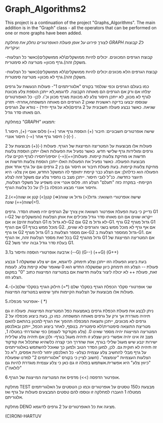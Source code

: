 # Graph_Algorithms2
This project is a continuation of the project "Graphs_Algorithms". The main addition is in the "Graph" class - all the operators that can be performed on one or more graphs have been added.


*לצורך פירוט על אופן פעולת האופרטורים נחלק את מחלקת GRAPH ל2 קבוצות עיקריות:*

-קבוצת הגרפים המכוונים. יכולים להיות ממושקלים\לא ממושקלים(כאשר כל הצלעות משקלן זהה).גרף מכוון= מטריצה לא סימטרית.

-קבוצת הגרפים הלא מכוונים.יכולים להיות ממושקלים\לא ממושקלים(כאשר כל הצלעות משקלן זהה).גרף לא מכוון= מטריצה סימטרית.

כמו בעולם הגרפים וכפי שנלמד בקורס "אלגוריתמים 1"- פעולות הנעשות על גרפים יצלחו אם ורק אם הגרפים הם מאותה הקבוצה. 
לדוגמא,לא ייתכן הוספת צלע מכוונת לגרף לא מכוון, לא ייתכן חיסור צלע לא מכוונת מגרף מכוון וכ'ו.
לכן- כל האפורטורים שנוספו יבצעו בדיקה ראשונית שאכן 2 הגרפים הם מאותה המשפחה,אחרת- תזרק שגיאה.
כאשר נבצע פעולה חשבונית על 2 גרפים(ולא על גרף יחיד) - נוודא ש2 הגרפים הם מאותו סדר גודל.

*במחלקת "GRAPH" תמצאו:*

1.שישה אופרטורים חשבוניים: חיבור (+) הוספת גרף אחר (+=) פלוס אונרי (+), חיסור (-) חיסור גרף אחר (=-) חיסור אונרי(-) .

פעולות אלו מבוצעות על המטריצה המייצגת של הגרף.
פעולות (-)(+) מבוצעות על 2 גרפים ומולידות גרף שלישי חדש. כאשר נפעיל את הפעולות האלו ייתכן הוספת צלעות חדשות או מחיקת צלעות קיימות.
פעולות(=+)(=-) יוסיפו\יחסירו לגרף הקיים עליו מבוצעת הפעולה. כאשר נפעיל את הפעולות האלו ייתכן הוספת צלעות חדשות או מחיקת צלעות קיימות.                     בעת פעולת חיבור או חיסור גם בין 2 גרפים וגם על גרף אחד אופן הפעולה הוא כדלהלן:                                                                             אם הצלע כבר קיימת יתווסף לה המשקל החדש, ואם אין צלע- היא תיווצר כחדשה. כנ"ל לגבי חיסור. ייתכן מצב בו נחסיר צלע עם משקל זהה לצלע הקיימת- במקרה כזה "תעלם" הצלע הזו.
פלוס אונרי אינו משפיע על משקלי הצלעות, וחיסור אונרי מבצע הכפלה ב(-1) על כל צלעות הגרף.

2.שישה אופרטורי השוואה: גדול(<) גדול או שווה(=<) קטן(>) קטן או שווה(=>) שווה(==) שונה(=!).

נדייק כי בעת הפעלת אופרטור השוואה אין צורך ש2 הגרפים יהיו מאותו הסדר.
גרפים G1 ו-G2 ייקראו שווים אם הם מאותו סדר גודל ומכילים את אותן הצלעות (והמשקלים של הצלעות זהים) או אם G1 לא גדול מ-G2 וגם G2 לא גדול מ-G1.
גרף G2 גדול מגרף G1 אם הגרף G1 מוכל ממש בגרף G2. אם אף גרף לא מוכל ממש בשני והגרפים לא שווים, אז גרף G2 גדול מגרף G1 אם מספר הצלעות ב-G2 גדול ממספר הצלעות ב-G1. אם בכל זאת מספר הצלעות זהה, אז הגרף G2 גדול מהגרף G1 אם המטריצה המייצגת של G2 בעלת סדר גודל גבוה יותר משל G1.

3.ארבעה אופרטורי הוספה וחיסור ב1 (--G) (G--) (++G) (G++)

בעת ביצוע הפעולה הזו ייתכן וצלע תימחק. לדוגמא, אם יש צלע שמשקלה 1 ונבצע פעולת -- הצלע הזו תימחק כיוון שמשקלה החדש הוא 0 שאומר שלא קיימת צלע. לעומת זאת, פעולת ++ לא יכולה ליצור צלעות חדשות אם במטריצה המייצגת כתוב "0" במקום הצלע הזו.

4.שני אופרטורי סקלר הכפלת הגרף בסקלר שלם (*=) חילוק הגרף בסקלר שלם(=\)-פעולות אלו מבוצעות על הצלעות הקיימות ותוך שימוש במטריצה המייצגת.

5.אופרטור מכפלה- ( *) 

ניתן לבצע את פעולת הכפלת גרפים באמצעות כפל המטריצות המייצגות. פעולה זו גם תיהיה מוגדרת אך ורק על גרפים מאותה המשפחה. כמו כן,
בעת ביצוע מכפלה על 2 גרפים לא מכוונים, ייתכן ותוצאת המכפלה תהפוך את הגרף למכוון בהתאם להאם מטריצת התוצאה סימטרית\לא סימטרית. 
בנוסף, לאחר ביצוע הכפל, ייתכן ובאלכסון המטריצה המייצגת יהיה מספר שאינו 0. (צלע מקודקוד לעצמו) כפי שהגדרתי במטלה 1, מצב זה אינו יהיה אפשרי כיוון שצלע זו תיהיה מעגל בגרף- ולכן אם תיהיה צלע שלילית ישירות ינבע שיש מעגל שלילי בגרף, אות שהדרך הכי קצרה כלשהיא שתכלול את קודקוד זה תיהיה לא חוקית גם. לכן, למען הסדר הטוב ולמען כך שאוכל להשתמש באלגוריתמים על גרף מבלי להחשיב צלע עצמית כצלע- כל האלכסון יחזור להיות אפסים, ז"א כל הצלעות העצמיות "יצומצמו". (חשוב לציין כי בקורס "אלגוריתמים 2" למדנו שפעולת "כיווץ צלע" היא אפשרית.אשתמש בפולה זו גם כאן כי צלע עצמית מוגדרת להיות גם "לולאה")

6.אופרטור הדפסה (>>) מדפיס את המטריצה המייצגת של הגרף.

מחלקת TEST מבצעת כ150 טסטים על אופרטורים וכמו כן הטסטים על האלגוריתמים ממטלה 1 הועברו למחלקה זו ונוספו להם טסטים המבצעים פעולות על גרף ואז אלגוריתם.

מחלקת DENO מציגה את כל האופרטורים על 2 גרפים לדוגמא.

(C)RONI-HARTUV


   


